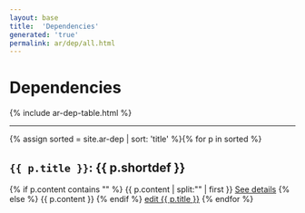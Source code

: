 ```yaml
---
layout: base
title:  'Dependencies'
generated: 'true'
permalink: ar/dep/all.html
---
```


# Dependencies

{% include ar-dep-table.html %}

----------

{% assign sorted = site.ar-dep | sort: 'title' %}{% for p in sorted %}
<a id="al-ar-dep/{{ p.title }}" class="al-dest"/>
<h2><code>{{ p.title }}</code>: {{ p.shortdef }}</h2>
{% if p.content contains "<!--details-->" %}    
{{ p.content | split:"<!--details-->" | first }}
<a href="{{ p.title }}" class="al-doc">See details</a>
{% else %}
{{ p.content }}
{% endif %}
<a href="{{ site.git_edit }}/{% if p.collection %}{{ p.relative_path }}{% else %}{{ p.path }}{% endif %}" target="#">edit {{ p.title }}</a>
{% endfor %}
